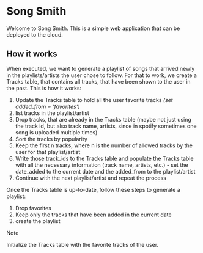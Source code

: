 # Song Smith

Welcome to Song Smith. This is a simple web application that can be deployed to the cloud.

## How it works

When executed, we want to generate a playlist of songs that arrived newly in the playlists/artists the user chose to follow. For that to work, we create a Tracks table, that contains all tracks, that have been shown to the user in the past. This is how it works:

1. Update the Tracks table to hold all the user favorite tracks *(set added_from = 'favorites')*
2. list tracks in the playlist/artist
3. Drop tracks, that are already in the Tracks table (maybe not just using the track id, but also track name, artists, since in spotify sometimes one song is uploaded multiple times)
4. Sort the tracks by popularity
5. Keep the first n tracks, where n is the number of allowed tracks by the user for that playlist/artist
6. Write those track_ids to the Tracks table and populate the Tracks table with all the necessary information (track name, artists, etc.) - set the date_added to the current date and the added_from to the playlist/artist
7. Continue with the next playlist/artist and repeat the process

Once the Tracks table is up-to-date, follow these steps to generate a playlist:

1. Drop favorites
2. Keep only the tracks that have been added in the current date
3. create the playlist

> [!NOTE]
> Initialize the Tracks table with the favorite tracks of the user.
